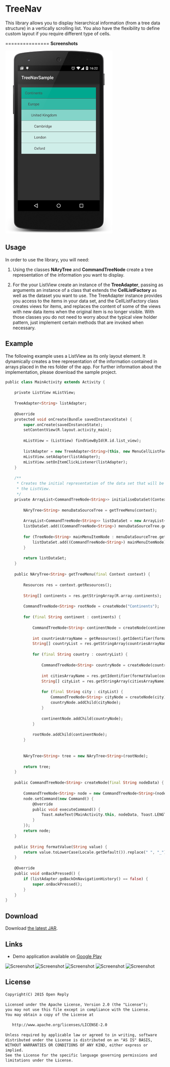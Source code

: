 TreeNav
============

This library allows you to display hierarchical information (from a tree data structure) in a vertically scrolling list. You also have the flexibility to define custom layout if you require different type of cells.

===============
**Screenshots**

![Screenshot](https://raw.githubusercontent.com/dfpalomar/treenav/master/Screenshots/screenshot_1.png)

Usage
--------
In order to use the library, you will need:

1. Using the classes **NAryTree** and **CommandTreeNode** create a tree representation of the information you want to display. 

2. For the your ListView create an instance of the **TreeAdapter**, passing as arguments an instance of a class that extends the **CellListFactory** as well as the dataset you want to use. The TreeAdapter instance provides you access to the items in your data set, and the CellListFactory class creates views for items, and replaces the content of some of the views with new data items when the original item is no longer visible. With those classes you do not need to worry about the typical view holder pattern, just implement certain methods that are invoked when necessary.


Example
--------
The following example uses a ListView as its only layout element. It dynamically creates a tree representation of the information contained in arrays placed in the res folder of the app. For further information about the implementation, please download the sample project.

```dart
public class MainActivity extends Activity {

	private ListView mListView;
	
	TreeAdapter<String> listAdapter;
	
	@Override
	protected void onCreate(Bundle savedInstanceState) {
		super.onCreate(savedInstanceState);
		setContentView(R.layout.activity_main);
		
		mListView = (ListView) findViewById(R.id.list_view);
		
		listAdapter = new TreeAdapter<String>(this, new MenuCellListFactory(), initialiseDataSet(this));
		mListView.setAdapter(listAdapter);
		mListView.setOnItemClickListener(listAdapter);
	}
	
	/**
	 * Creates the initial representation of the data set that will be use for
	 * the ListView.
	 */
	private ArrayList<CommandTreeNode<String>> initialiseDataSet(Context context) {

		NAryTree<String> menuDataSourceTree = getTreeMenu(context);

		ArrayList<CommandTreeNode<String>> listDataSet = new ArrayList<CommandTreeNode<String>>();
		listDataSet.add((CommandTreeNode<String>) menuDataSourceTree.getRoot());

		for (TreeNode<String> mainMenuItemNode : menuDataSourceTree.getRoot().getChildren()) {
			listDataSet.add((CommandTreeNode<String>) mainMenuItemNode);
		}
		
		return listDataSet;
	}
	
	public NAryTree<String> getTreeMenu(final Context context) {
		
		Resources res = context.getResources();

		String[] continents = res.getStringArray(R.array.continents);
		
		CommandTreeNode<String> rootNode = createNode("Continents");
		
		for (final String continent : continents) {
			
			CommandTreeNode<String> continentNode = createNode(continent);
			
			int countriesArrayName = getResources().getIdentifier(formatValue(continent) + "_countries", "array", getPackageName());
			String[] countryList = res.getStringArray(countriesArrayName);
			
			for (final String country : countryList) {
				
				CommandTreeNode<String> countryNode = createNode(country);
				
				int citiesArrayName = res.getIdentifier(formatValue(country) + "_cities", "array", getPackageName());
				String[] cityList = res.getStringArray(citiesArrayName);
				
				for (final String city : cityList) {
					CommandTreeNode<String> cityNode = createNode(city);
					countryNode.addChild(cityNode);
				}
				
				continentNode.addChild(countryNode);
			}
			
			rootNode.addChild(continentNode);
		}
		
		
		NAryTree<String> tree = new NAryTree<String>(rootNode);
		
		return tree;
	}
	
	public CommandTreeNode<String> createNode(final String nodeData) {
		
		CommandTreeNode<String> node = new CommandTreeNode<String>(nodeData);
		node.setCommand(new Command() {
			@Override
			public void executeCommand() {
				Toast.makeText(MainActivity.this, nodeData, Toast.LENGTH_SHORT).show();
			}
		});
		return node;
	}
	
	public String formatValue(String value) {
		return value.toLowerCase(Locale.getDefault()).replace(" ", "_");
	}
	
	@Override
	public void onBackPressed() {
		if (listAdapter.goBackOnNavigationHistory() == false) {
			super.onBackPressed();	
		}
	}
}
```

Download
--------

Download [the latest JAR][1].

Links
--------

- Demo application available on [Google Play](https://play.google.com/store/apps/details?id=be.delhaize)

![Screenshot](https://raw.githubusercontent.com/dfpalomar/treenav/master/Screenshots/delhaize_phone_menu.png)
![Screenshot](https://raw.githubusercontent.com/dfpalomar/treenav/master/Screenshots/delhaize_tablet_menu.png)
![Screenshot](https://raw.githubusercontent.com/dfpalomar/treenav/master/Screenshots/delhaize_tablet_menu_categories.png)
![Screenshot](https://raw.githubusercontent.com/dfpalomar/treenav/master/Screenshots/baltur_phone_menu.png)
![Screenshot](https://raw.githubusercontent.com/dfpalomar/treenav/master/Screenshots/baltur_tablet_menu.png)

License
-------

    Copyright(C) 2015 Open Reply

    Licensed under the Apache License, Version 2.0 (the "License");
    you may not use this file except in compliance with the License.
    You may obtain a copy of the License at

       http://www.apache.org/licenses/LICENSE-2.0

    Unless required by applicable law or agreed to in writing, software
    distributed under the License is distributed on an "AS IS" BASIS,
    WITHOUT WARRANTIES OR CONDITIONS OF ANY KIND, either express or implied.
    See the License for the specific language governing permissions and
    limitations under the License.


[1]: https://github.com/dfpalomar/treenav/blob/master/TreeNavLibrary.jar
